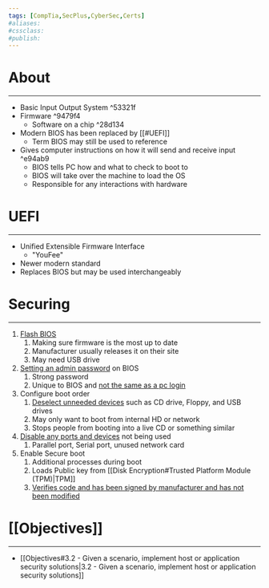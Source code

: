 ```yaml
---
tags: [CompTia,SecPlus,CyberSec,Certs]
#aliases:
#cssclass:
#publish:
---
```


# About
---
- Basic Input Output System ^53321f
- Firmware ^9479f4
	- Software on a chip ^28d134
- Modern BIOS has been replaced by [[#UEFI]]
	- Term BIOS may still be used to reference
-  Gives computer instructions on how it will send and receive input ^e94ab9
	- BIOS tells PC how and what to check to boot to
	- BIOS will take over the machine to load the OS
	- Responsible for any interactions with hardware

# UEFI
---
- Unified Extensible Firmware Interface
	- "YouFee"
- Newer modern standard
- Replaces BIOS but may be used interchangeably
# Securing
---
1. <u>Flash BIOS</u>
	1. Making sure firmware is the most up to date
	2. Manufacturer usually releases it on their site
	3. May need USB drive
2. <u>Setting an admin password</u> on BIOS
	1. Strong password
	2. Unique to BIOS and <u>not the same as a pc login</u>
3. Configure boot order
	1. <u>Deselect unneeded devices</u> such as CD drive, Floppy, and USB drives
	2. May only want to boot from internal HD or network
	3. Stops people from booting into a live CD or something similar
4. <u>Disable any ports and devices</u> not being used
	1. Parallel port, Serial port, unused network card
5. Enable Secure boot
	1. Additional processes during boot
	2. Loads Public key from [[Disk Encryption#Trusted Platform Module (TPM)|TPM]]
	3. <u>Verifies code and has been signed by manufacturer and has not been modified</u>

# [[Objectives]]
---
- [[Objectives#3.2 - Given a scenario, implement host or application security solutions|3.2 - Given a scenario, implement host or application security solutions]]
